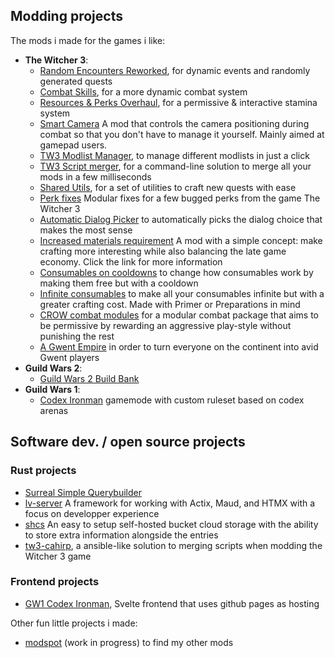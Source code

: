 ## Modding projects
The mods i made for the games i like:
  - **The Witcher 3**:
    - [Random Encounters Reworked](https://github.com/Aelto/tw3-random-encounters-reworked), for dynamic events and randomly generated quests
    - [Combat Skills](https://github.com/Aelto/tw3-combat-skills), for a more dynamic combat system
    - [Resources & Perks Overhaul](https://github.com/Aelto/tw3-resources-perks-overhaul), for a permissive & interactive stamina system
    - [Smart Camera](https://modspot.dev/u/aeltoth/tw3-smart-camera) A mod that controls the camera positioning during combat so that you don't have to manage it yourself. Mainly aimed at gamepad users.
    - [TW3 Modlist Manager](https://github.com/Aelto/tw3-modlist-manager), to manage different modlists in just a click
    - [TW3 Script merger](https://github.com/Aelto/tw3-script-merger), for a command-line  solution to merge all your mods in a few milliseconds
    - [Shared Utils](https://github.com/Aelto/tw3-shared-utils), for a set of utilities to craft new quests with ease
    - [Perk fixes](https://github.com/Aelto/tw3-perk-fixes) Modular fixes for a few bugged perks from the game The Witcher 3
    - [Automatic Dialog Picker](https://github.com/Aelto/tw3-automatic-dialog-picker) to automatically picks the dialog choice that makes the most sense
    - [Increased materials requirement](https://github.com/Aelto/tw3-increased-materials-requirement) A mod with a simple concept: make crafting more interesting while also balancing the late game economy. Click the link for more information
    - [Consumables on cooldowns](https://github.com/Aelto/tw3-consumables-on-cooldowns) to change how consumables work by making them free but with a cooldown
    - [Infinite consumables](https://github.com/Aelto/tw3-infinite-consumables) to make all your consumables infinite but with a greater crafting cost. Made with Primer or Preparations in mind
    - [CROW combat modules](https://modspot.dev/u/aeltoth/tw3-crow) for a modular combat package that aims to be permissive by rewarding an aggressive play-style without punishing the rest
    - [A Gwent Empire](https://modspot.dev/u/aeltoth/a-gwent-empire) in order to turn everyone on the continent into avid Gwent players
  - **Guild Wars 2**:
    - [Guild Wars 2 Build Bank](https://github.com/Aelto/gw2-build-bank)
  - **Guild Wars 1**:
    - [Codex Ironman](https://aelto.github.io/gw-codex-ironman/) gamemode with custom ruleset based on codex arenas

## Software dev. / open source projects 
### Rust projects
- [Surreal Simple Querybuilder](https://github.com/Aelto/surreal-simple-querybuilder)
- [lv-server](https://github.com/Aelto/lv-server) A framework for working with Actix, Maud, and HTMX with a focus on developper experience
- [shcs](https://github.com/Aelto/shcs) An easy to setup self-hosted bucket cloud storage with the ability to store extra information alongside the entries
- [tw3-cahirp](https://github.com/Aelto/tw3-cahirp), a ansible-like solution to merging scripts when modding the Witcher 3 game

### Frontend projects
- [GW1 Codex Ironman](https://github.com/Aelto/gw-codex-ironman), Svelte frontend that uses github pages as hosting

Other fun little projects i made:
 - [modspot](https://modspot.dev/browse) (work in progress) to find my other mods
